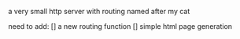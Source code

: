 a very small http server with routing named after my cat

need to add:
	[] a new routing function
	[] simple html page generation
